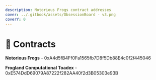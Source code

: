 ```yaml
---
description: Notorious Frogs contract addresses
cover: ../.gitbook/assets/ObsessionBoard - v3.png
coverY: 0
---
```


# 💾 Contracts

**Notorious Frogs** - 0xA4d5fB4Ff0Fa1565fb7D8f5Db88E4c0f2f445046

**Frogland Computational Toadex** - 0xE574DdD69079A87222f282AA40f2d3B05303e93B
